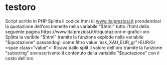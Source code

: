 # testoro
Script scritto in PHP
Splitta il codice html di www.italpreziosi.it prendendosi la quotazione dell'oro
Immette nella variabile "$html" tutto l'html della seguente pagina https://www.italpreziosi.it/it/quotazioni-e-grafici-oro
Splitta la varibile "$html" tramite la funzione explode nella variabile "$quotazione" passandogli come filtro value 'ask_XAU_EUR_gr">EUR/Gr <span class="value">'
Ricava dallo split il valore dell'oro tramite la funzione "substring" sovrascrivento il contenuto della variabile "$quotazione" con il costo dell'oro

